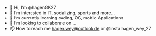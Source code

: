 - 👋 Hi, I’m @hagenGK27
- 👀 I’m interested in IT, socializing, sports and more...
- 🌱 I’m currently learning coding, OS, mobile Applications
- 💞️ I’m looking to collaborate on ...
- 📫 How to reach me hagen.wey@outlook.de or @insta hagen_wey_27

<!---
hagenGK27/hagenGK27 is a ✨ special ✨ repository because its `README.md` (this file) appears on your GitHub profile.
You can click the Preview link to take a look at your changes.
--->
